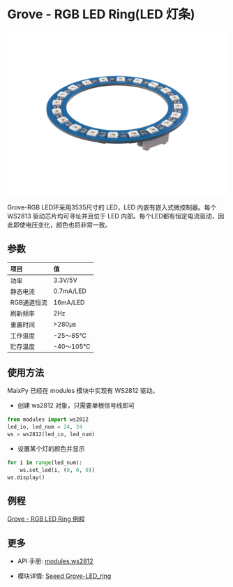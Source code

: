 Grove - RGB LED Ring(LED 灯条)
==========

<div class="grove_pic">
<img src="../../../assets/hardware/module_grove/grove_led_ring.jpg">
</div>

Grove-RGB LED环采用3535尺寸的 LED，LED 内嵌有嵌入式微控制器。每个 WS2813 驱动芯片均可寻址并且位于 LED 内部。每个LED都有恒定电流驱动，因此即使电压变化，颜色也将非常一致。

## 参数

|项目 |	值  |
|:---|:---|
|功率 | 3.3V/5V|
|静态电流 |0.7mA/LED|
|RGB通道恒流 |16mA/LED|
|刷新频率  |2Hz|
|重置时间  |>280μs|
|工作温度  |-25～85℃|
|贮存温度  |-40～105℃| 

## 使用方法

MaixPy 已经在 modules 模块中实现有 WS2812 驱动。

* 创建 ws2812 对象，只需要单根信号线即可

```python
from modules import ws2812
led_io, led_num = 24, 24
ws = ws2812(led_io, led_num)
```

* 设置某个灯的颜色并显示

```python
for i in range(led_num):
    ws.set_led(i, (0, 0, 0))
ws.display()
```

## 例程

[Grove - RGB LED Ring 例程](https://github.com/sipeed/MaixPy_scripts/blob/master/modules/grove/ws2812/ws2812.py)

## 更多

* API 手册: [modules.ws2812](../../api_reference/extend/ws2812.md)

* 模块详情: [Seeed Grove-LED_ring](https://wiki.seeedstudio.com/Grove-LED_ring/)